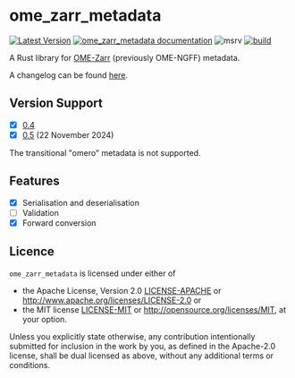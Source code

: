 # ome_zarr_metadata

[![Latest Version](https://img.shields.io/crates/v/ome_zarr_metadata.svg)](https://crates.io/crates/ome_zarr_metadata)
[![ome_zarr_metadata documentation](https://docs.rs/ome_zarr_metadata/badge.svg)](https://docs.rs/ome_zarr_metadata)
![msrv](https://img.shields.io/crates/msrv/ome_zarr_metadata)
[![build](https://github.com/zarrs/ome_zarr_metadata/actions/workflows/ci.yml/badge.svg)](https://github.com/zarrs/ome_zarr_metadata/actions/workflows/ci.yml)

A Rust library for [OME-Zarr](https://ngff.openmicroscopy.org/latest/) (previously OME-NGFF) metadata.

A changelog can be found [here](https://github.com/zarrs/ome_zarr_metadata/blob/main/CHANGELOG.md).

## Version Support
- [x] [0.4](https://ngff.openmicroscopy.org/0.4/)
- [x] [0.5](https://ngff.openmicroscopy.org/0.5/) (22 November 2024)

The transitional "omero" metadata is not supported.

## Features
- [x] Serialisation and deserialisation
- [ ] Validation
- [x] Forward conversion

## Licence
`ome_zarr_metadata` is licensed under either of
 - the Apache License, Version 2.0 [LICENSE-APACHE](./LICENCE-APACHE) or <http://www.apache.org/licenses/LICENSE-2.0> or
 - the MIT license [LICENSE-MIT](./LICENCE-MIT) or <http://opensource.org/licenses/MIT>, at your option.

Unless you explicitly state otherwise, any contribution intentionally submitted for inclusion in the work by you, as defined in the Apache-2.0 license, shall be dual licensed as above, without any additional terms or conditions.
